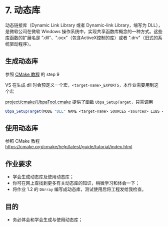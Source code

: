 # 7. 动态库

动态链接库（Dynamic Link Library 或者 Dynamic-link Library，缩写为 DLL），是微软公司在微软 Windows 操作系统中，实现共享函数库概念的一种方式。这些库函数的扩展名是 ”.dll"、".ocx"（包含ActiveX控制的库）或者 ".drv"（旧式的系统驱动程序）。

## 生成动态库

参照 [CMake 教程](https://cmake.org/cmake/help/latest/guide/tutorial/index.html)  的 step 9

VS 在生成 dll 时会预定义一个宏，`<target-name>_EXPORTS`，本作业需要用到这个宏

[project/cmake/UbpaTool.cmake](../../project/cmake/UbpaTool.cmake) 提供了函数 `Ubpa_SetupTarget`，只需调用

```cmake
Ubpa_SetupTarget(MODE "DLL" NAME <target-name> SOURCES <sources> LIBS <libs>)
```

## 使用动态库

参照 CMake 教程 https://cmake.org/cmake/help/latest/guide/tutorial/index.html

## 作业要求

- 学会生成动态库及使用动态库；
- 你可在网上查找到更多有关动态库的知识，稍微学习和体会一下；
- 将作业 1.2 的 `DArray` 编写成动态库，测试使用后将工程发给我检查。

## 目的

- 务必体会和学会生成与使用动态库；


